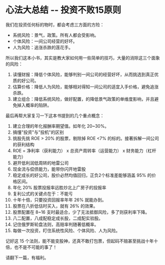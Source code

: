 # 心法大总结 -- 投资不败15原则

我们在投资任何标的物时，都会考虑三方面的方险：

* 系统风险：景气，政策。所有人都会受影响。
* 个体风险：一间公司经营的好坏。
* 人为风险：追涨杀跌的莲花手。

所以我们这本小书，其实是教大家如何用一些简单的技巧，大量的消除这三个面象的风险：

1. 读懂财报：降低个体风险，能够判别一间公司的经营好坏，从而挑选到真正优质的好公司。
2. 估算价格：降低人为风险，能够相对得知一间公司的适宜入手价格，避免追涨杀跌。
3. 建立组合：降低系统风险，做好配置，的降低景气政策的单维度影响，并且避免掉入概率的陷阱。

最后再帮大家复习一下这本书提到的几个重点概念：

01. 建立合理的年化报酬率期望值。如年化 20~30%。
02. 搞懂"投资"与"投机"的区别
03. 挑股先挑 ROE > 20% 的股票，剔除掉 ROE <7% 的标的。接著拆解一间公司的获利结构
04. ROE = 净利率（获利能力） x 总资产周转率（运营能力） x 财务能力（杠杆能力）
05. 避开低利润低周转的地雷公司
06. 现金流与偿债能力，能带你闪开地雷股
07. 稳定成长的好公司，股价必然均值回归，正负2个标准差能够涵盖 95% 的价格区间。
08. 年化 20% 股票投报率远胜炒北上广房子的投报率
09. 复利公式的关键点在于：不能亏
10. 十年十倍，只要投资回报率年年 26% 就能办到。
11. 股票在八折低估时买入，就有 26% 的效果。
12. 股票配置在 8~16 支时最适合，少了无法抵御风险，多了则获利率下降。
13. 八二配置，八成配稳定成长股，二成配实验股。
14. 记住俄罗斯轮盘法则，高赔率判随著低概率。
15. 每做一次投资，盯住系统性风险、个体风险、人为风险。

记好这 15 个法则，能不能变股神，还真不敢打包票，但起码不赔甚至挑战十年十倍，也不是不可能的事了！

请翻下一篇，有福利。
